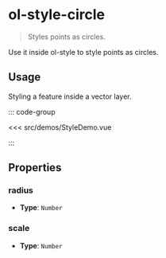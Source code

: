 # ol-style-circle

> Styles points as circles.

Use it inside ol-style to style points as circles.

<script setup>
import StyleDemo from "@demos/StyleDemo.vue"
</script>

<ClientOnly>
<StyleDemo/>
</ClientOnly>

## Usage

Styling a feature inside a vector layer.

::: code-group

<<< src/demos/StyleDemo.vue

:::

## Properties

### radius

- **Type**: `Number`

### scale

- **Type**: `Number`
